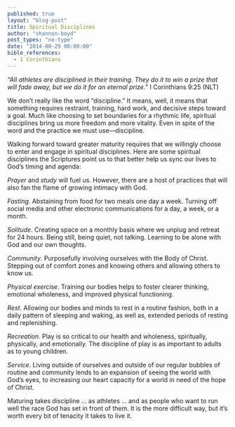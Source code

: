 ```yaml
---
published: true
layout: "blog-post"
title: Spiritual Disciplines
author: "shannon-boyd"
post_types: "no-type"
date: "2014-08-29 08:00:00"
bible_references: 
  - 1 Corinthians
---
```


*“All athletes are disciplined in their training. They do it to win a prize that will fade away, but we do it for an eternal prize.”*  I Corinthians 9:25 (NLT)

We don’t really like the word “discipline.”  It means, well, it means that something requires restraint, training, hard work, and decisive steps toward a goal.  Much like choosing to set boundaries for a rhythmic life, spiritual disciplines bring us more freedom and more vitality.  Even in spite of the word and the practice we must use—discipline.

Walking forward toward greater maturity requires that we willingly choose to enter and engage in spiritual disciplines.  Here are some spiritual disciplines the Scriptures point us to that better help us sync our lives to God’s timing and agenda:

*Prayer* and *study* will fuel us.  However, there are a host of practices that will also fan the flame of growing intimacy with God.  

*Fasting*.  Abstaining from food for two meals one day a week.  Turning off social media and other electronic communications for a day, a week, or a month.  

*Solitude*.  Creating space on a monthly basis where we unplug and retreat for 24 hours.  Being still, being quiet, not talking.  Learning to be alone with God and our own thoughts.

*Community*.  Purposefully involving ourselves with the Body of Christ.  Stepping out of comfort zones and knowing others and allowing others to know us.  

*Physical exercise*.  Training our bodies helps to foster clearer thinking, emotional wholeness, and improved physical functioning.  

*Rest*.  Allowing our bodies and minds to rest in a routine fashion, both in a daily pattern of sleeping and waking, as well as, extended periods of resting and replenishing.

*Recreation*.  Play is so critical to our health and wholeness, spiritually, physically, and emotionally.  The discipline of play is as important to adults as to young children.   

*Service*.  Living outside of ourselves and outside of our regular bubbles of routine and community lends to an expansion of seeing the world with God’s eyes, to increasing our heart capacity for a world in need of the hope of Christ.  

Maturing takes discipline … as athletes … and as people who want to run well the race God has set in front of them.  It is the more difficult way, but it’s worth every bit of tenacity it takes to live it.  
